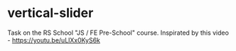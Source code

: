 # vertical-slider
Task on the RS School "JS / FE Pre-School" course. Inspirated by this video - https://youtu.be/uLlXx0KyS6k
